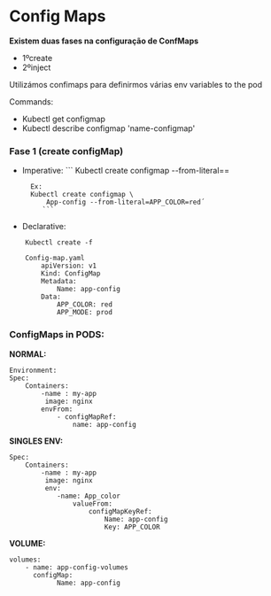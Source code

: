# Config Maps

**Existem duas fases na configuração de ConfMaps**
- 1ºcreate
- 2ºinject

Utilizámos confimaps para definirmos várias env variables to the pod

Commands:
- Kubectl get configmap
- Kubectl describe configmap 'name-configmap'


### Fase 1 (create configMap)

- Imperative:
		```
        Kubectl create configmap
			<config-name> --from-literal=<key>=<value>
			
		Ex:
		Kubectl create configmap \
			App-config --from-literal=APP_COLOR=red´
           ```

- Declarative:
```
	Kubectl create -f
	
	Config-map.yaml
		apiVersion: v1
		Kind: ConfigMap
		Metadata:
			Name: app-config
		Data:
			APP_COLOR: red
			APP_MODE: prod
```		
		
### ConfigMaps in PODS:
**NORMAL:**
```
Environment:
Spec:
	Containers:
		-name : my-app
		 image: nginx
		envFrom:
			- configMapRef: 
				name: app-config
```				


**SINGLES ENV:**
```
Spec:
	Containers:
		-name : my-app
		 image: nginx
		 env:
			-name: App_color
	            valueFrom:
		            configMapKeyRef:
					    Name: app-config
					    Key: APP_COLOR
```

**VOLUME:**
```
volumes:
	- name: app-config-volumes
	  configMap:
            Name: app-config
```